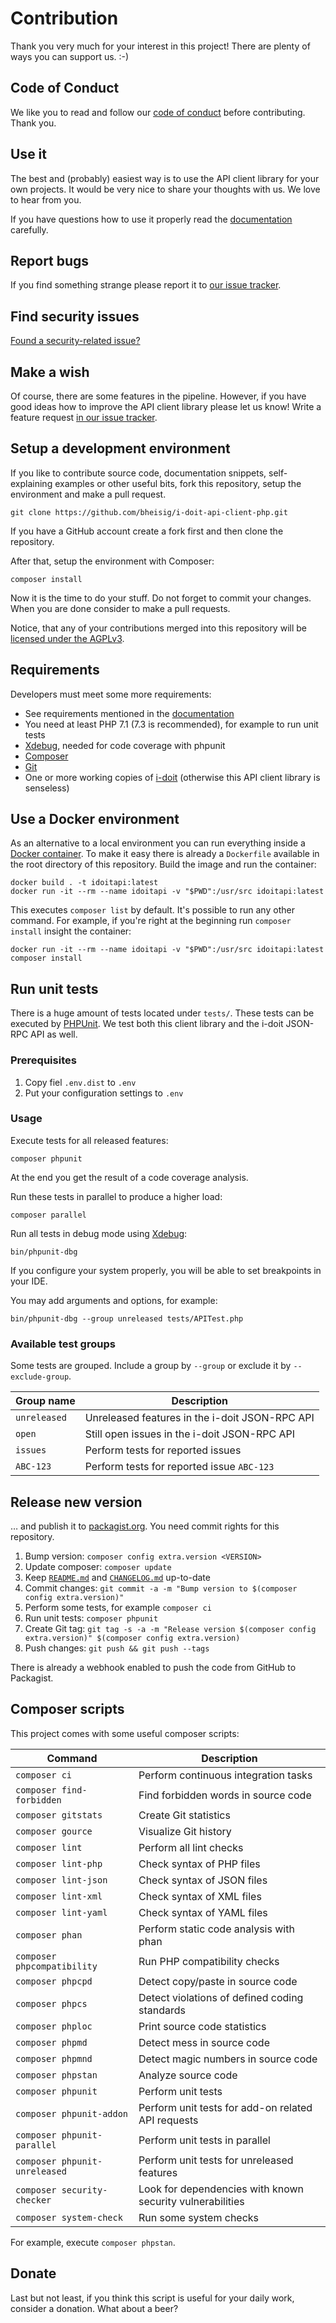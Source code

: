 # Contribution

Thank you very much for your interest in this project! There are plenty of ways you can support us. :-)

## Code of Conduct

We like you to read and follow our [code of conduct](CODE_OF_CONDUCT.md) before contributing. Thank you.

## Use it

The best and (probably) easiest way is to use the API client library for your own projects. It would be very nice to share your thoughts with us. We love to hear from you.

If you have questions how to use it properly read the [documentation](README.md) carefully.

## Report bugs

If you find something strange please report it to [our issue tracker](https://github.com/bheisig/i-doit-api-client-php/issues).

## Find security issues

[Found a security-related issue?](SECURITY.md)

## Make a wish

Of course, there are some features in the pipeline. However, if you have good ideas how to improve the API client library please let us know! Write a feature request [in our issue tracker](https://github.com/bheisig/i-doit-api-client-php/issues).

## Setup a development environment

If you like to contribute source code, documentation snippets, self-explaining examples or other useful bits, fork this repository, setup the environment and make a pull request.

~~~ {.bash}
git clone https://github.com/bheisig/i-doit-api-client-php.git
~~~

If you have a GitHub account create a fork first and then clone the repository.

After that, setup the environment with Composer:

~~~ {.bash}
composer install
~~~

Now it is the time to do your stuff. Do not forget to commit your changes. When you are done consider to make a pull requests.

Notice, that any of your contributions merged into this repository will be [licensed under the AGPLv3](LICENSE).

## Requirements

Developers must meet some more requirements:

-   See requirements mentioned in the [documentation](README.md)
-   You need at least PHP 7.1 (7.3 is recommended), for example to run unit tests
-   [Xdebug](https://xdebug.org/), needed for code coverage with phpunit
-   [Composer](https://getcomposer.org/)
-   [Git](https://git-scm.com/)
-   One or more working copies of [i-doit](https://i-doit.com/) (otherwise this API client library is senseless)

## Use a Docker environment

As an alternative to a local environment you can run everything inside a [Docker container](https://docker.com/). To make it easy there is already a `Dockerfile` available in the root directory of this repository. Build the image and run the container:

~~~ {.bash}
docker build . -t idoitapi:latest
docker run -it --rm --name idoitapi -v "$PWD":/usr/src idoitapi:latest
~~~

This executes `composer list` by default. It's possible to run any other command. For example, if you're right at the beginning run `composer install` insight the container:

~~~ {.bash}
docker run -it --rm --name idoitapi -v "$PWD":/usr/src idoitapi:latest composer install
~~~

## Run unit tests

There is a huge amount of tests located under `tests/`. These tests can be executed by [PHPUnit](https://phpunit.de/). We test both this client library and the i-doit JSON-RPC API as well.

### Prerequisites

1.  Copy fiel `.env.dist` to `.env`
2.  Put your configuration settings to `.env`

### Usage

Execute tests for all released features:

~~~ {.bash}
composer phpunit
~~~

At the end you get the result of a code coverage analysis.

Run these tests in parallel to produce a higher load:

~~~ {.bash}
composer parallel
~~~

Run all tests in debug mode using [Xdebug](https://xdebug.org/):

~~~ {.bash}
bin/phpunit-dbg
~~~

If you configure your system properly, you will be able to set breakpoints in your IDE.

You may add arguments and options, for example:

~~~ {.bash}
bin/phpunit-dbg --group unreleased tests/APITest.php
~~~

### Available test groups

Some tests are grouped. Include a group by `--group` or exclude it by `--exclude-group`.

| Group name    | Description                                       |
| ------------- | ------------------------------------------------- |
| `unreleased`  | Unreleased features in the i-doit JSON-RPC API    |
| `open`        | Still open issues in the i-doit JSON-RPC API      |
| `issues`      | Perform tests for reported issues                 |
| `ABC-123`     | Perform tests for reported issue `ABC-123`        |

## Release new version

… and publish it to [packagist.org](https://packagist.org/packages/bheisig/idoitapi). You need commit rights for this repository.

1.  Bump version: `composer config extra.version <VERSION>`
2.  Update composer: `composer update`
3.  Keep [`README.md`](README.md) and [`CHANGELOG.md`](CHANGELOG.md) up-to-date
4.  Commit changes: `git commit -a -m "Bump version to $(composer config extra.version)"`
5.  Perform some tests, for example `composer ci`
6.  Run unit tests: `composer phpunit`
7.  Create Git tag: `git tag -s -a -m "Release version $(composer config extra.version)" $(composer config extra.version)`
8.  Push changes: `git push && git push --tags`

There is already a webhook enabled to push the code from GitHub to Packagist.

## Composer scripts

This project comes with some useful composer scripts:

| Command                       | Description                                               |
| ----------------------------- | --------------------------------------------------------- |
| `composer ci`                 | Perform continuous integration tasks                      |
| `composer find-forbidden`     | Find forbidden words in source code                       |
| `composer gitstats`           | Create Git statistics                                     |
| `composer gource`             | Visualize Git history                                     |
| `composer lint`               | Perform all lint checks                                   |
| `composer lint-php`           | Check syntax of PHP files                                 |
| `composer lint-json`          | Check syntax of JSON files                                |
| `composer lint-xml`           | Check syntax of XML files                                 |
| `composer lint-yaml`          | Check syntax of YAML files                                |
| `composer phan`               | Perform static code analysis with phan                    |
| `composer phpcompatibility`   | Run PHP compatibility checks                              |
| `composer phpcpd`             | Detect copy/paste in source code                          |
| `composer phpcs`              | Detect violations of defined coding standards             |
| `composer phploc`             | Print source code statistics                              |
| `composer phpmd`              | Detect mess in source code                                |
| `composer phpmnd`             | Detect magic numbers in source code                       |
| `composer phpstan`            | Analyze source code                                       |
| `composer phpunit`            | Perform unit tests                                        |
| `composer phpunit-addon`      | Perform unit tests for add-on related API requests        |
| `composer phpunit-parallel`   | Perform unit tests in parallel                            |
| `composer phpunit-unreleased` | Perform unit tests for unreleased features                |
| `composer security-checker`   | Look for dependencies with known security vulnerabilities |
| `composer system-check`       | Run some system checks                                    |

For example, execute `composer phpstan`.

## Donate

Last but not least, if you think this script is useful for your daily work, consider a donation. What about a beer?
